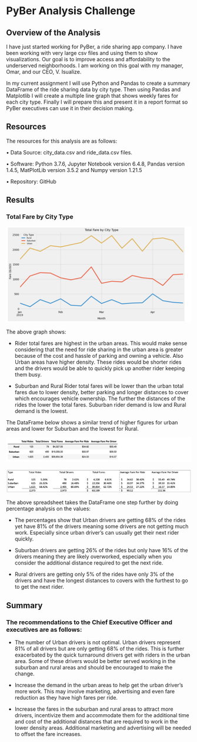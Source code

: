 # PyBer Analysis Challenge
## Overview of the Analysis

I have just started working for PyBer, a ride sharing app company.  I have been working with very large csv files and using them to show visualizations.  Our goal is to improve access and affordability to the underserved neighborhoods.  I am working on this goal with my manager, Omar, and our CEO, V. Isualize.

In my current assignment I will use Python and Pandas to create a summary DataFrame of the ride sharing data by city type.  Then using Pandas and Matplotlib I will create a multiple line graph that shows weekly fares for each city type.  Finally I will prepare this and present it in a report format so PyBer executives can use it in their decision making.

## Resources
The resources for this analysis are as follows:

•	Data Source: city_data.csv and ride_data.csv files.

•	Software: Python 3.7.6, Jupyter Notebook version 6.4.8, Pandas version 1.4.5, MatPlotLib version 3.5.2 and Numpy version 1.21.5

•	Repository: GitHub


## Results

### Total Fare by City Type

![__](https://github.com/Johnnytoobadman/PyBer_Analysis/blob/main/analysis/PyBer_Graph.png)

The above graph shows:

-	Rider total fares are highest in the urban areas. This would make sense considering that the need for ride sharing in the urban area is greater because of the cost and hassle of parking and owning a vehicle. Also Urban areas have higher density. These rides would be shorter rides and the drivers would be able to quickly pick up another rider keeping them busy.
 
-	Suburban and Rural Rider total fares will be lower than the urban total fares due to lower density, better parking and longer distances to cover which encourages vehicle ownership. The further the distances of the rides the lower the total fares.  Suburban rider demand is low and Rural demand is the lowest.


The DataFrame below shows a similar trend of higher figures for urban areas and lower for Suburban and the lowest for Rural.

![__](https://github.com/Johnnytoobadman/PyBer_Analysis/blob/main/analysis/Pyber%20Averages%20Summary.png)


![__](https://github.com/Johnnytoobadman/PyBer_Analysis/blob/main/analysis/PyBer%20Averages%20with%20Percentages.png)

The above spreadsheet takes the DataFrame one step further by doing percentage analysis on the values:

-	The percentages show that Urban drivers are getting 68% of the rides yet have 81% of the drivers meaning some drivers are not getting much work.  Especially since urban driver’s can usually get their next rider quickly.
 
-	Suburban drivers are getting 26% of the rides but only have 16% of the drivers meaning they are likely overworked, especially when you consider the additional distance required to get the next ride.

-	Rural drivers are getting only 5% of the rides have only 3% of the drivers and have the longest distances to covers with the furthest to go to get the next rider.


## Summary 

### The recommendations to the Chief Executive Officer and executives are as follows:

-	The number of Urban drivers is not optimal.  Urban drivers represent 81% of all drivers but are only getting 68% of the rides.  This is further exacerbated by the quick turnaround drivers get with riders in the urban area. Some of these drivers would be better served working in the suburban and rural areas and should be encouraged to make the change.
 
-	Increase the demand in the urban areas to help get the urban driver’s more work.  This may involve marketing, advertising and even fare reduction as they have high fares per ride.

-	Increase the fares in the suburban and rural areas to attract more drivers, incentivize them and accommodate them for the additional time and cost of the additional distances that are required to work in the lower density areas. Additional marketing and advertising will be needed to offset the fare increases.


